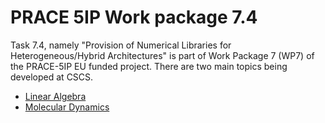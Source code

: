 # PRACE 5IP Work package 7.4

Task 7.4, namely "Provision of Numerical Libraries for Heterogeneous/Hybrid Architectures"  is part of Work Package 7 (WP7) 
of the PRACE-5IP EU funded project. 
There are two main topics being developed at CSCS.

+ [Linear Algebra](linear_algebra)
+ [Molecular Dynamics](molecular_dynamics)

